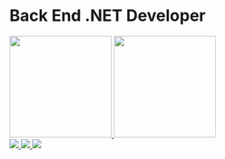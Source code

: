# Back End .NET Developer

<div>
  <a href="https://github.com/eduardoaalmeidaa">
    <img height="180em" src="https://github-readme-stats.vercel.app/api?username=eduardoaalmeidaa&show_icons=true&theme=dark&include_all_commits=true&count_private=true"/>
    <img height="180em" src="https://github-readme-stats.vercel.app/api/top-langs/?username=eduardoaalmeidaa&layout=compact&langs_count=7&theme=dark"/>
  </a>
</div>

<!--  
<div>
  <br>
  <a href="https://skillicons.dev">
    <img src="https://skillicons.dev/icons?i=dotnet,angular,cs,js,ts,html,css,postman,git" /> 
  </a>
</div>
<br>
-->

<div>
  <a href="https://www.linkedin.com/in/eduardoaalmeidaa" target="_blank">
    <img src="https://img.shields.io/badge/LinkedIn-0077B5?style=for-the-badge&logo=linkedin&logoColor=white">
  </a>
  <a href="https://www.instagram.com/dev_eduardoaalmeidaa" target="_blank">
    <img src="https://img.shields.io/badge/Instagram-E4405F?style=for-the-badge&logo=instagram&logoColor=white">
  </a>
  <a href="https://mail.google.com/mail/u/0/#inbox?compose=CllgCJvmZgDSdMDvgjRZHSXVjsZCndlFCwgBRmRVFntScbnHgWhFDwnnSVBpQWtbvdJLsBfMSQq" target="_blank">
    <img src="https://img.shields.io/badge/-Gmail-%23333?style=for-the-badge&logo=gmail&logoColor=white">
  </a>
</div>
